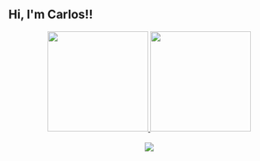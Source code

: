 ## Hi, I'm Carlos!!
<div align="center">
  <a href="https://github.com/kaduard0">
  <img height="180em" src="https://github-readme-stats.vercel.app/api?username=kaduard0&show_icons=true&theme=dracula&include_all_commits=true&count_private=true"/>
  <img height="180em" src="https://github-readme-stats.vercel.app/api/top-langs/?username=kaduard0&layout=compact&langs_count=7&theme=dracula"/>
</div>

<div align="center" style="display: inline_block"><br> 
   <a href="https://www.instagram.com/kaduardoabencoado/" target="_blank"><img src="https://img.shields.io/badge/-Instagram-%23E4405F?style=for-the-badge&logo=instagram&logoColor=white" target="_blank"></a>
</div>
